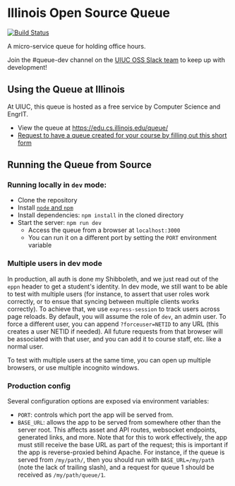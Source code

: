 # Illinois Open Source Queue

[![Build Status](https://travis-ci.org/illinois/queue.svg?branch=master)](https://travis-ci.org/illinois/queue)

A micro-service queue for holding office hours.

Join the #queue-dev channel on the [UIUC OSS Slack team](illinois-oss.slack.com) to keep up with development!

## Using the Queue at Illinois

At UIUC, this queue is hosted as a free service by Computer Science and EngrIT.

* View the queue at https://edu.cs.illinois.edu/queue/
* [Request to have a queue created for your course by filling out this short form](https://forms.illinois.edu/sec/691281)

## Running the Queue from Source

### Running locally in `dev` mode:

* Clone the repository
* Install [`node` and `npm`](https://nodejs.org/en/download/package-manager/)
* Install dependencies: `npm install` in the cloned directory
* Start the server: `npm run dev`
  * Access the queue from a browser at `localhost:3000`
  * You can run it on a different port by setting the `PORT` environment variable

### Multiple users in dev mode

In production, all auth is done my Shibboleth, and we just read out of the `eppn` header
to get a student's identity. In dev mode, we still want to be able to test with multiple
users (for instance, to assert that user roles work correctly, or to ensue that syncing
between multiple clients works correctly). To achieve that, we use `express-session` to
track users across page reloads. By default, you will assume the role of `dev`, an admin
user. To force a different user, you can append `?forceuser=NETID` to any URL (this creates
a user NETID if needed). All future requests from that browser will be associated with that
user, and you can add it to course staff, etc. like a normal user.

To test with multiple users at the same time, you can open up multiple browsers, or use
multiple incognito windows.

### Production config

Several configuration options are exposed via environment variables:

* `PORT`: controls which port the app will be served from.
* `BASE_URL`: allows the app to be served from somewhere other than the server
  root. This affects asset and API routes, websocket endpoints, generated links,
  and more. Note that for this to work effectively, the app must still receive
  the base URL as part of the request; this is important if the app is
  reverse-proxied behind Apache. For instance, if the queue is served from
  `/my/path/`, then you should run with `BASE_URL=/my/path` (note the lack of
  trailing slash), and a request for queue 1 should be received as `/my/path/queue/1`.
